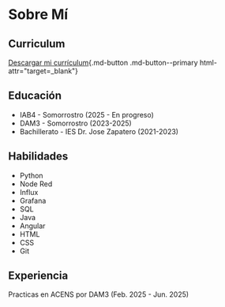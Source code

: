 # Sobre Mí

## Curriculum
[Descargar mi currículum](assets/curriculum.pdf){.md-button .md-button--primary html-attr="target=_blank"}

## Educación 
- IAB4 - Somorrostro (2025 - En progreso)
- DAM3 - Somorrostro (2023-2025)
- Bachillerato - IES Dr. Jose Zapatero (2021-2023)

## Habilidades
- Python
- Node Red
- Influx
- Grafana
- SQL
- Java
- Angular
- HTML
- CSS
- Git

## Experiencia
Practicas en ACENS por DAM3 (Feb. 2025 - Jun. 2025)
